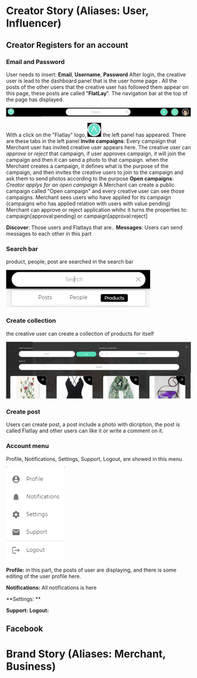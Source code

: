 <!-- TITLE: Flatlay User Story -->
<!-- SUBTITLE: A quick summary of Flatlay User Story -->

# Creator Story (Aliases: User, Influencer)
## Creator Registers for an account
### Email and Password
User needs to insert: **Email**, **Username**, **Password**
After login, the creative user is lead to the dashboard panel that is the user home page .
All the posts of the other users that the creative user has followed them appear on this page, these posts are called "**FlatLay**".
The navigation bar at the top of the page has displayed.

![Screenshot 154](/uploads/screenshot-154.png "Screenshot 154")

With a click on the "Flatlay" logo, ![11](/uploads/11.png "11") the left panel has appeared.
There are these tabs in the left panel
**Invite campaigns**:
Every campaign that Merchant user has invited creative user appears here.
The creative user can *approve* or *reject* that campaign, if  user approves campaign, it will join the campaign and then it can send a photo to that campaign. when the Merchant creates a campaign, it defines what is the purpose of the campaign, and then invites the creative users to join to the campaign and ask them to send  photos according to the purpose
**Open campaigns**:
*Creator applys for an open campaign*
A Merchant can create a public campaign called "Open campaign"  and every creative user can see those campaigns.
Merchant sees users who have applied for its campaign (campaigns who has applied relation with users with value pending)
Merchant can approve or reject application whihc it turns the properties to:
campaign[approval:pending] or campaign[approval:reject]


**Discover**:
Those users and Flatlays  that are..
**Messages**:
Users can send messages to each other in this part
### Search bar

product, people, post are searched in the search bar 

![Screenshot 159](/uploads/screenshot-159.png "Screenshot 159")

### Create collection
the creative user can create a collection of products for itself

![Screenshot 163](/uploads/screenshot-163.png "Screenshot 163")
### Create post
Users can create post, a post include a photo with dicription, the post is called Flatlay and other users can like it or write a comment on it.
### Account menu
Profile, Notifications, Settings, Support, Logout,  are showed in this menu

![Screenshot 160](/uploads/screenshot-160.png "Screenshot 160")

**Profile:** 
in this part, the posts of user are displaying, and there is some editing of the user profile here.

**Notifications:** 
All notifications is here

**Settings: **

**Support:**
**Logout:**
## Facebook








# Brand Story (Aliases: Merchant, Business)

